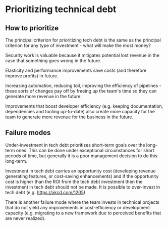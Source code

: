 # Prioritizing technical debt

## How to prioritize

The principal criterion for prioritizing tech debt is the same as the principal criterion for any type of investment - what will make the most money?

Security work is valuable because it mitigates potential lost revenue in the case that something goes wrong in the future.

Elasticity and performance improvements save costs (and therefore improve profits) in future.

Increasing automation, reducing toil, improving the efficiency of pipelines - these sorts of changes pay off by freeing up the team's time so they can generate more revenue in the future.

Improvements that boost developer efficiency (e.g. keeping documentation, dependencies and tooling up-to-date) also create more capacity for the team to generate more revenue for the business in the future.

## Failure modes

Under-investment in tech debt prioritizes short-term goals over the long-term ones. This can be done under exceptional circumstances for short periods of time, but generally it is a poor management decision to do this long-term.

Investment in tech debt carries an opportunity cost (developing revenue generating features, or cost-saving enhancements) and if the opportunity cost is higher than the ROI from the tech debt investment then the investment in tech debt should not be made. It is possible to over-invest in tech debt (e.g. https://xkcd.com/1205)

There is another failure mode where the team invests in technical projects that do not yield any improvements in cost-efficiency or development capacity (e.g. migrating to a new framework due to perceived benefits that are never realized).
